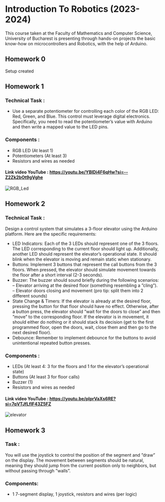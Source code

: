 # Introduction To Robotics (2023-2024)
This course taken at the Faculty of Mathematics and Computer Science, University of Bucharest is presenting through hands-on projects the basic know-how on microcontrollers and Robotics, with the help of Arduino.

## Homework 0
Setup created

## Homework 1
### Technical Task : 
- Use a separate potentiometer for controlling each color of the RGB LED: Red,
Green, and Blue. This control must leverage digital electronics. Specifically,
you need to read the potentiometer’s value with Arduino and then write a
mapped value to the LED pins.

### Components :
- RGB LED (At least 1)
- Potentiometers (At least 3)
- Resistors and wires as needed

#### Link video YouTube : https://youtu.be/YBlDi4F6qHw?si=--Z2Zk2bOt9gVghe

![RGB_Led](https://github.com/Smaranda02/IntroductionToRobotics/assets/62556419/1a9f3c76-5724-4067-98f2-6cd62dcbefde)

## Homework 2
### Technical Task : 
Design a control system that simulates a 3-floor elevator using the Arduino
platform. Here are the specific requirements:
- LED Indicators: Each of the 3 LEDs should represent one of the 3 floors.
The LED corresponding to the current floor should light up. Additionally,
another LED should represent the elevator’s operational state. It should
blink when the elevator is moving and remain static when stationary.
- Buttons: Implement 3 buttons that represent the call buttons from the
3 floors. When pressed, the elevator should simulate movement towards
the floor after a short interval (2-3 seconds).
- Buzzer:
The buzzer should sound briefly during the following scenarios:
– Elevator arriving at the desired floor (something resembling a ”cling”).
– Elevator doors closing and movement (pro tip: split them into 2
different sounds)
- State Change & Timers: If the elevator is already at the desired floor,
pressing the button for that floor should have no effect. Otherwise, after
a button press, the elevator should ”wait for the doors to close” and then
”move” to the corresponding floor. If the elevator is in movement, it
should either do nothing or it should stack its decision (get to the first
programmed floor, open the doors, wait, close them and then go to the
next desired floor).
- Debounce: Remember to implement debounce for the buttons to avoid
unintentional repeated button presses.

### Components :
- LEDs (At least 4: 3 for the floors and 1 for the elevator’s operational
state)
- Buttons (At least 3 for floor calls)
- Buzzer (1) 
- Resistors and wires as needed

#### Link video YouTube : https://youtu.be/plprVaXs6RE?si=7qVTJfLfIF43Z5FZ
![elevator](https://github.com/Smaranda02/IntroductionToRobotics/assets/62556419/e48ecd26-a915-4afc-984b-167fa4bb9d89)

## Homework 3

### Task :
You will use the joystick to control the position of
the segment and ”draw” on the display. The movement between segments
should be natural, meaning they should jump from the current position
only to neighbors, but without passing through ”walls”.

### Components:
- 1 7-segment display, 1 joystick, resistors and wires (per logic)




